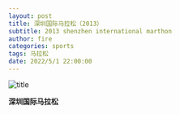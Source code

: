 ```yaml
---
layout: post
title: 深圳国际马拉松（2013）
subtitle: 2013 shenzhen international marthon
author: fire
categories: sports 
tags: 马拉松
date: 2022/5/1 22:00:00
---
```


![title](https://image.sideproject.cn/titlex/titlex_162.jpg)

**深圳国际马拉松**

